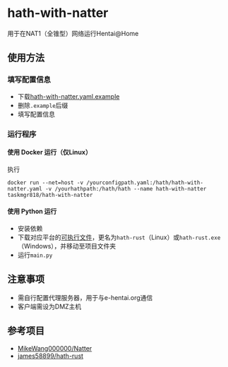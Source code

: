 # hath-with-natter
用于在NAT1（全锥型）网络运行Hentai@Home

## 使用方法
### 填写配置信息
* 下载[hath-with-natter.yaml.example](https://github.com/taskmgr818/hath-with-natter/raw/main/hath-with-natter.yaml.example)
* 删除`.example`后缀
* 填写配置信息
### 运行程序
#### 使用 Docker 运行（仅Linux）
执行
```text
docker run --net=host -v /yourconfigpath.yaml:/hath/hath-with-natter.yaml -v /yourhathpath:/hath/hath --name hath-with-natter taskmgr818/hath-with-natter
```
#### 使用 Python 运行
* 安装依赖
* 下载对应平台的[可执行文件](https://github.com/james58899/hath-rust/releases/latest)，更名为`hath-rust`（Linux）或`hath-rust.exe`（Windows），并移动至项目文件夹
* 运行`main.py`
## 注意事项
* 需自行配置代理服务器，用于与e-hentai.org通信
* 客户端需设为DMZ主机
## 参考项目
* [MikeWang000000/Natter](https://github.com/MikeWang000000/Natter)
* [james58899/hath-rust](https://github.com/james58899/hath-rust)
